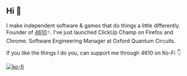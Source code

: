 ## Hi 👋

I make independent software & games that do things a little differently. Founder of [4610](https://4610.software)🃏. I've just launched ClickUp Champ on Firefox and Chrome. Software Engineering Manager at Oxford Quantum Circuits.

If you like the things I do you, can support me through 4610 on Ko-Fi 👇

[![ko-fi](https://ko-fi.com/img/githubbutton_sm.svg)](https://ko-fi.com/L3L61B4ZXD)

<!--
**cjrsmith/cjrsmith** is a ✨ _special_ ✨ repository because its `README.md` (this file) appears on your GitHub profile.

Here are some ideas to get you started:

- 🔭 I’m currently working on ...
- 🌱 I’m currently learning ...
- 👯 I’m looking to collaborate on ...
- 🤔 I’m looking for help with ...
- 💬 Ask me about ...
- 📫 How to reach me: ...
- 😄 Pronouns: ...
- ⚡ Fun fact: ...
-->
